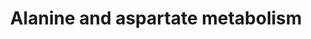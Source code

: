---
annotations:
- id: PW:0000011
  parent: classic metabolic pathway
  type: Pathway Ontology
  value: amino acid metabolic pathway
- id: PW:0000028
  parent: classic metabolic pathway
  type: Pathway Ontology
  value: alanine, aspartate and glutamate metabolic pathway
authors:
- Mkutmon
- Egonw
- Khanspers
- MaintBot
description: 'Originally based on KEGG: http://www.genome.ad.jp/dbget-bin/show pathway?rno00252
  Edited by Sebastien Burel.'
last-edited: 2019-09-17
organisms:
- Bos taurus
redirect_from:
- /index.php/Pathway:WP3262
- /instance/WP3262
revision: null
schema-jsonld:
- '@context': https://schema.org/
  '@id': https://wikipathways.github.io/pathways/WP3262.html
  '@type': Dataset
  creator:
    '@type': Organization
    name: WikiPathways
  description: 'Originally based on KEGG: http://www.genome.ad.jp/dbget-bin/show pathway?rno00252
    Edited by Sebastien Burel.'
  keywords:
  - 1.2.1.18
  - 1.4.3.1
  - 1.4.3.15
  - 1.4.3.16
  - 1.4.3.2
  - 2-Oxoglutarate
  - 2-Oxosuccinamate
  - 2.1.3.2
  - 2.3.1.7
  - 2.6.1.12
  - 2.6.1.14
  - 2.6.1.18
  - 3.4.13.3
  - 3.5.1.1
  - 3.5.1.3
  - 3.5.1.38
  - 3.5.1.7
  - 4.1.1.11
  - 4.1.1.12
  - 4.3.1.1
  - 4.3.2.2
  - 5.1.1.1
  - 5.1.1.13
  - 6.1.1.22
  - 6.1.1.7
  - 6.3.1.1
  - 6.3.2.11
  - 6.3.4.4
  - 6.3.5.4
  - 6.3.5.6
  - ABAT
  - AGXT
  - ASL
  - ASPA
  - ASS1
  - Acetyl-CoA
  - Adenylosuccinate
  - Arginine and Proline metabolism
  - Carnosine
  - Citric acid
  - Cyanoamino acid metabolism
  - D-Ala metabolism
  - D-Alanine
  - D-aspartate
  - DARS
  - Fatty acid metabolism
  - Fumarate
  - GAD1
  - GAD2
  - GOT1
  - GOT2
  - GPT
  - Glycine, serine and threonine metabolism
  - Glycolysis & gluconeogenesis
  - Histidine metabolism
  - L-Alanine
  - L-Argininosuccinate
  - L-Asparagine
  - L-Asparagine acid
  - L-Aspartic acid
  - L-aspartate
  - Lysine biosynthesis
  - Malate
  - Malonate semialdehyde
  - N-Acetyl-L-aspartate
  - N-Carbamoyl-L-aspartate
  - Nicotinate and nicotinamide metabolism
  - O-Acetylcarnitine
  - Oxaloacetate
  - PC
  - Pantothenate and CoA biosynthesis
  - Pyrimidine metabolism
  - Pyruvate
  - Reductive carboxylate
  - Reductive carboxylate cycle (CO2 fixation)
  - Selenoamino acid metabolism
  - Succinate
  - Urea cycel and metabolism of amino groups
  - b-Alanine
  - beta-Alanine metabolism
  - cycle (CO2 fixation)
  - tRNA (Asn)
  - tRNA(Asp)
  license: CC0
  name: Alanine and aspartate metabolism
seo: CreativeWork
title: Alanine and aspartate metabolism
wpid: WP3262
---